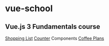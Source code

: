 # vue-school
##  Vue.js 3 Fundamentals course
[Shopping List](https://codepen.io/mmlvlt/full/OJxXKvg)
[Counter](https://codepen.io/mmlvlt/full/YzrGKYE) Components
[Coffee Plans](https://codepen.io/mmlvlt/full/JjrRPpW)
